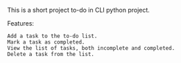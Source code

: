 This is a short project to-do in CLI python project.

Features:

    Add a task to the to-do list.
    Mark a task as completed.
    View the list of tasks, both incomplete and completed.
    Delete a task from the list.


